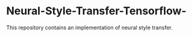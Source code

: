 # Neural-Style-Transfer-Tensorflow-
This repository contains an implementation of neural style transfer.
